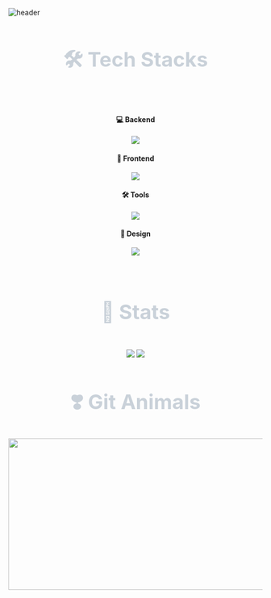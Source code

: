 ![header](https://capsule-render.vercel.app/api?type=venom&color=gradient&height=300&section=header&text=Welcome%20to%20my%20Github!%20&animation=twinking&textColor=000000)

<h2 align="center" style="color: #c9d1d9; font-size: 40px; font-weight: bold;">🛠️ Tech Stacks</h2>

<br>

<h4 align="center">💻 Backend</h4>
<p align="center">
  <img src="https://skillicons.dev/icons?i=java,c" />
</p>

<h4 align="center">🎨 Frontend</h4>
<p align="center">
  <img src="https://skillicons.dev/icons?i=html,css" />
</p>

<h4 align="center">🛠️ Tools</h4>
<p align="center">
  <img src="https://skillicons.dev/icons?i=idea,vscode,notion" />
</p>

<h4 align="center">🎨 Design</h4>
<p align="center">
  <img src="https://skillicons.dev/icons?i=figma,ps" />
</p>

<br>

<h2 align="center" style="color: #c9d1d9; font-size: 40px; font-weight: bold;"> 🏅 Stats </h2>

<br>

<div align="center">
    <img src="https://github-readme-stats.vercel.app/api?username=yxonsz&show_icons=true&theme=radical"/> 
    <img src="https://github-readme-stats.vercel.app/api/top-langs/?username=yxonsz&layout=compact&theme=radical"/> 
</div>

<h2 align="center" style="color: #c9d1d9; font-size: 40px; font-weight: bold;"> ❣️ Git Animals  </h2>
<div align="center">
  <a href="https://www.gitanimals.org/en_US?utm_medium=image&utm_source=yxonsz&utm_content=farm">
    <img src="https://render.gitanimals.org/farms/yxonsz" width="600" height="300" />
  </a>
</div>
